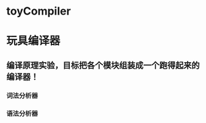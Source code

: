 # toyCompiler
玩具编译器
=========
编译原理实验，目标把各个模块组装成一个跑得起来的编译器！
--------------------------------------------------
### 词法分析器
### 语法分析器

